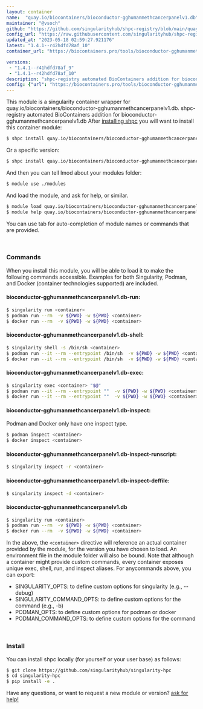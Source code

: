 ```yaml
---
layout: container
name:  "quay.io/biocontainers/bioconductor-gghumanmethcancerpanelv1.db"
maintainer: "@vsoch"
github: "https://github.com/singularityhub/shpc-registry/blob/main/quay.io/biocontainers/bioconductor-gghumanmethcancerpanelv1.db/container.yaml"
config_url: "https://raw.githubusercontent.com/singularityhub/shpc-registry/main/quay.io/biocontainers/bioconductor-gghumanmethcancerpanelv1.db/container.yaml"
updated_at: "2023-05-18 02:59:27.921176"
latest: "1.4.1--r42hdfd78af_10"
container_url: "https://biocontainers.pro/tools/bioconductor-gghumanmethcancerpanelv1.db"

versions:
 - "1.4.1--r41hdfd78af_9"
 - "1.4.1--r42hdfd78af_10"
description: "shpc-registry automated BioContainers addition for bioconductor-gghumanmethcancerpanelv1.db"
config: {"url": "https://biocontainers.pro/tools/bioconductor-gghumanmethcancerpanelv1.db", "maintainer": "@vsoch", "description": "shpc-registry automated BioContainers addition for bioconductor-gghumanmethcancerpanelv1.db", "latest": {"1.4.1--r42hdfd78af_10": "sha256:7ebfdfa2d7177c31308936e2e51ff394cef4d46f723eb5cb2652224538faa788"}, "tags": {"1.4.1--r41hdfd78af_9": "sha256:4f26d92cafe0dac833df9a49c0b90e65423f48cbee9b8cf82abbf30498151495", "1.4.1--r42hdfd78af_10": "sha256:7ebfdfa2d7177c31308936e2e51ff394cef4d46f723eb5cb2652224538faa788"}, "docker": "quay.io/biocontainers/bioconductor-gghumanmethcancerpanelv1.db"}
---
```


This module is a singularity container wrapper for quay.io/biocontainers/bioconductor-gghumanmethcancerpanelv1.db.
shpc-registry automated BioContainers addition for bioconductor-gghumanmethcancerpanelv1.db
After [installing shpc](#install) you will want to install this container module:


```bash
$ shpc install quay.io/biocontainers/bioconductor-gghumanmethcancerpanelv1.db
```

Or a specific version:

```bash
$ shpc install quay.io/biocontainers/bioconductor-gghumanmethcancerpanelv1.db:1.4.1--r42hdfd78af_10
```

And then you can tell lmod about your modules folder:

```bash
$ module use ./modules
```

And load the module, and ask for help, or similar.

```bash
$ module load quay.io/biocontainers/bioconductor-gghumanmethcancerpanelv1.db/1.4.1--r42hdfd78af_10
$ module help quay.io/biocontainers/bioconductor-gghumanmethcancerpanelv1.db/1.4.1--r42hdfd78af_10
```

You can use tab for auto-completion of module names or commands that are provided.

<br>

### Commands

When you install this module, you will be able to load it to make the following commands accessible.
Examples for both Singularity, Podman, and Docker (container technologies supported) are included.

#### bioconductor-gghumanmethcancerpanelv1.db-run:

```bash
$ singularity run <container>
$ podman run --rm  -v ${PWD} -w ${PWD} <container>
$ docker run --rm  -v ${PWD} -w ${PWD} <container>
```

#### bioconductor-gghumanmethcancerpanelv1.db-shell:

```bash
$ singularity shell -s /bin/sh <container>
$ podman run --it --rm --entrypoint /bin/sh  -v ${PWD} -w ${PWD} <container>
$ docker run --it --rm --entrypoint /bin/sh  -v ${PWD} -w ${PWD} <container>
```

#### bioconductor-gghumanmethcancerpanelv1.db-exec:

```bash
$ singularity exec <container> "$@"
$ podman run --it --rm --entrypoint ""  -v ${PWD} -w ${PWD} <container> "$@"
$ docker run --it --rm --entrypoint ""  -v ${PWD} -w ${PWD} <container> "$@"
```

#### bioconductor-gghumanmethcancerpanelv1.db-inspect:

Podman and Docker only have one inspect type.

```bash
$ podman inspect <container>
$ docker inspect <container>
```

#### bioconductor-gghumanmethcancerpanelv1.db-inspect-runscript:

```bash
$ singularity inspect -r <container>
```

#### bioconductor-gghumanmethcancerpanelv1.db-inspect-deffile:

```bash
$ singularity inspect -d <container>
```



#### bioconductor-gghumanmethcancerpanelv1.db

```bash
$ singularity run <container>
$ podman run --rm  -v ${PWD} -w ${PWD} <container>
$ docker run --rm  -v ${PWD} -w ${PWD} <container>
```


In the above, the `<container>` directive will reference an actual container provided
by the module, for the version you have chosen to load. An environment file in the
module folder will also be bound. Note that although a container
might provide custom commands, every container exposes unique exec, shell, run, and
inspect aliases. For anycommands above, you can export:

 - SINGULARITY_OPTS: to define custom options for singularity (e.g., --debug)
 - SINGULARITY_COMMAND_OPTS: to define custom options for the command (e.g., -b)
 - PODMAN_OPTS: to define custom options for podman or docker
 - PODMAN_COMMAND_OPTS: to define custom options for the command

<br>

### Install

You can install shpc locally (for yourself or your user base) as follows:

```bash
$ git clone https://github.com/singularityhub/singularity-hpc
$ cd singularity-hpc
$ pip install -e .
```

Have any questions, or want to request a new module or version? [ask for help!](https://github.com/singularityhub/singularity-hpc/issues)